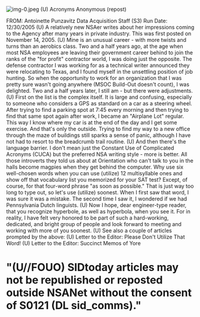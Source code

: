![img-0.jpeg](img-0.jpeg)
(U) Acronyms Anonymous (repost)

FROM: Antoinette Punzavitz
Data Acquisition Staff (S3)
Run Date: 12/30/2005
(U) A relatively new NSAer writes about her impressions coming to the Agency after many years in private industry. This was first posted on November 14, 2005.
(U) Mine is an unusual career - with more twists and turns than an aerobics class. Two and a half years ago, at the age when most NSA employees are leaving their government career behind to join the ranks of the "for profit" contractor world, I was doing just the opposite. The defense contractor I was working for as a technical writer announced they were relocating to Texas, and I found myself in the unsettling position of job hunting. So when the opportunity to work for an organization that I was pretty sure wasn't going anywhere (MSOC Build-Out doesn't count), I was delighted. Two and a half years later, I still am - but there were adjustments.
(U) First on the list is the complex itself. It is large and confusing, especially to someone who considers a GPS as standard on a car as a steering wheel. After trying to find a parking spot at 7:45 every morning and then trying to find that same spot again after work, I became an "Airplane Lot" regular. This way I know where my car is at the end of the day and I get some exercise. And that's only the outside. Trying to find my way to a new office through the maze of buildings still sparks a sense of panic, although I have not had to resort to the breadcrumb trail routine.
(U) And then there's the language barrier. I don't mean just the Constant Use of Complicated Acronyms (CUCA) but the preferred NSA writing style - more is better. All those introverts they told us about at Orientation who can't talk to you in the halls become magpies when they get behind the computer. Why use six well-chosen words when you can use (utilize) 12 multisyllable ones and show off that vocabulary list you memorized for your SAT test? Except, of course, for that four-word phrase "as soon as possible." That is just way too long to type out, so let's use (utilize) soonest. When I first saw that word, I was sure it was a mistake. The second time I saw it, I wondered if we had Pennsylvania Dutch linguists.
(U) Now I hope, dear engineer-type reader, that you recognize hyperbole, as well as hyperbola, when you see it. For in reality, I have felt very honored to be part of such a hard-working, dedicated, and bright group of people and look forward to meeting and working with more of you soonest.
(U) See also a couple of articles prompted by the above:
(U) Letter to the Editor: Please Don't Utilize That Word!
(U) Letter to the Editor: Succinct Memos of Yore

# "(U//FOUO) SIDtoday articles may not be republished or reposted outside NSANet without the consent of S0121 (DL sid_comms)."
